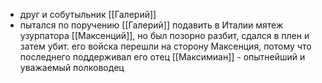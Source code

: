 * друг и собутыльник [[Галерий]]
* пытался по поручению [[Галерий]] подавить в Италии мятеж узурпатора [[Максенций]], но был позорно разбит, сдался в плен и затем убит. его войска перешли на сторону Максенция, потому что последнего поддерживал его отец [[Максимиан]] - опытнейший и уважаемый полководец